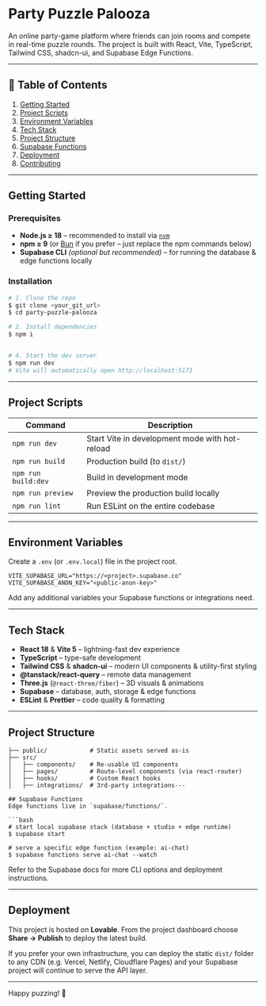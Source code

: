 # Party Puzzle Palooza

An online party-game platform where friends can join rooms and compete in real-time puzzle rounds. The project is built with React, Vite, TypeScript, Tailwind CSS, shadcn-ui, and Supabase Edge Functions.

---

## 📑 Table of Contents
1. [Getting Started](#getting-started)
2. [Project Scripts](#project-scripts)
3. [Environment Variables](#environment-variables)
4. [Tech Stack](#tech-stack)
5. [Project Structure](#project-structure)
6. [Supabase Functions](#supabase-functions)
7. [Deployment](#deployment)
8. [Contributing](#contributing)

---

## Getting Started

### Prerequisites
* **Node.js ≥ 18** – recommended to install via [`nvm`](https://github.com/nvm-sh/nvm)
* **npm ≥ 9** (or [Bun](https://bun.sh/) if you prefer – just replace the npm commands below)
* **Supabase CLI** *(optional but recommended)* – for running the database & edge functions locally

### Installation
```bash
# 1. Clone the repo
$ git clone <your_git_url>
$ cd party-puzzle-palooza

# 2. Install dependencies
$ npm i


# 4. Start the dev server
$ npm run dev
# Vite will automatically open http://localhost:5173
```

---

## Project Scripts
| Command | Description |
|---------|-------------|
| `npm run dev` | Start Vite in development mode with hot-reload |
| `npm run build` | Production build (to `dist/`) |
| `npm run build:dev` | Build in development mode |
| `npm run preview` | Preview the production build locally |
| `npm run lint` | Run ESLint on the entire codebase |

---

## Environment Variables
Create a `.env` (or `.env.local`) file in the project root.

```env
VITE_SUPABASE_URL="https://<project>.supabase.co"
VITE_SUPABASE_ANON_KEY="<public-anon-key>"
```

Add any additional variables your Supabase functions or integrations need.

---

## Tech Stack
* **React 18** & **Vite 5** – lightning-fast dev experience
* **TypeScript** – type-safe development
* **Tailwind CSS** & **shadcn-ui** – modern UI components & utility-first styling
* **@tanstack/react-query** – remote data management
* **Three.js** (`@react-three/fiber`) – 3D visuals & animations
* **Supabase** – database, auth, storage & edge functions
* **ESLint** & **Prettier** – code quality & formatting

---

## Project Structure
```text
├── public/            # Static assets served as-is
├── src/
│   ├── components/    # Re-usable UI components
│   ├── pages/         # Route-level components (via react-router)
│   ├── hooks/         # Custom React hooks
│   ├── integrations/  # 3rd-party integrations---

## Supabase Functions
Edge functions live in `supabase/functions/`.

```bash
# start local supabase stack (database + studio + edge runtime)
$ supabase start

# serve a specific edge function (example: ai-chat)
$ supabase functions serve ai-chat --watch
```

Refer to the Supabase docs for more CLI options and deployment instructions.

---

## Deployment
This project is hosted on **Lovable**. From the project dashboard choose **Share → Publish** to deploy the latest build.

If you prefer your own infrastructure, you can deploy the static `dist/` folder to any CDN (e.g. Vercel, Netlify, Cloudflare Pages) and your Supabase project will continue to serve the API layer.

---

Happy puzzing! 🧩
